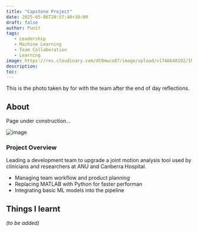 ```yaml
---
title: "Capstone Project"
date: 2025-05-06T20:57:48+10:00
draft: false
author: Punit
tags: 
   - Leadership
   - Machine Learning
   - Team Collaboration
   - Learning
image: https://res.cloudinary.com/dt9mwco87/image/upload/v1746648192/IMG_6679_e30nty.jpg
description:
toc:
--- 
```


<!-- --- hugo theme archetype:
title: "Orthovis"
date: 2025-05-06T20:57:48+10:00
draft: true
author:
tags:
image:
description:
toc:
--- -->

This is the photo taken by for with the team after the end of day reflections. 
## About
Page under construction...

![image](/images/bone.png)

### Project Overview
 Leading a development team to upgrade a joint motion analysis tool used by clinicians and researchers at ANU and Canberra Hospital.
  - Managing team workflow and product planning
  - Replacing MATLAB with Python for faster performan
  - Integrating basic ML models into the pipeline

## Things I learnt

*(to be added)*

